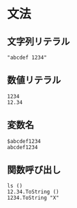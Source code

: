 # 文法

## 文字列リテラル

```
"abcdef 1234"
```

## 数値リテラル

```
1234
12.34
```

## 変数名

```
$abcdef1234
abcdef1234
```

## 関数呼び出し

```
ls ()
12.34.ToString ()
1234.ToString "X"
```
